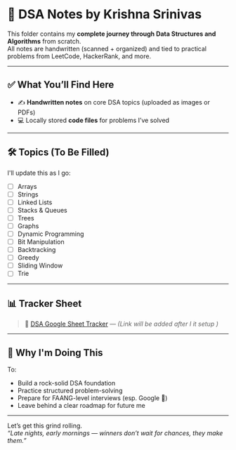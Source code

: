 # 🧠 DSA Notes by Krishna Srinivas

This folder contains my **complete journey through Data Structures and Algorithms** from scratch.  
All notes are handwritten (scanned + organized) and tied to practical problems from LeetCode, HackerRank, and more.

---

## ✅ What You’ll Find Here

- ✍️ **Handwritten notes** on core DSA topics (uploaded as images or PDFs)
- 💻 Locally stored **code files** for problems I’ve solved

---

## 🛠️ Topics (To Be Filled)

I'll update this as I go:

- [ ] Arrays
- [ ] Strings
- [ ] Linked Lists
- [ ] Stacks & Queues
- [ ] Trees
- [ ] Graphs
- [ ] Dynamic Programming
- [ ] Bit Manipulation
- [ ] Backtracking
- [ ] Greedy
- [ ] Sliding Window
- [ ] Trie

---

## 📊 Tracker Sheet

> 🔗 [DSA Google Sheet Tracker](#) — *(Link will be added after I it setup )*

---

## 📌 Why I'm Doing This

To:
- Build a rock-solid DSA foundation
- Practice structured problem-solving
- Prepare for FAANG-level interviews (esp. Google 👀)
- Leave behind a clear roadmap for future me

---

Let’s get this grind rolling.  
_“Late nights, early mornings — winners don’t wait for chances, they make them.”_
